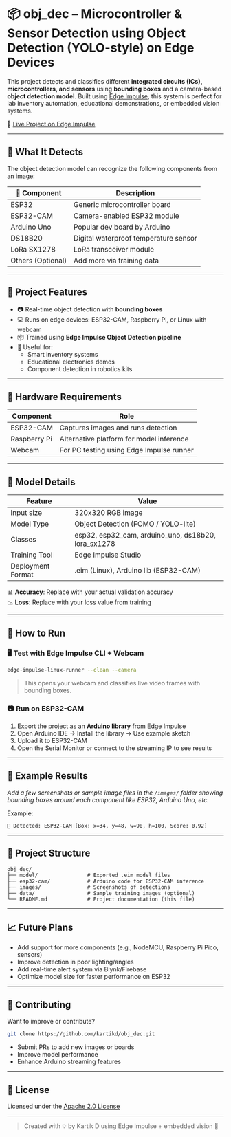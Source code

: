 
# 📦 obj_dec – Microcontroller & Sensor Detection using Object Detection (YOLO-style) on Edge Devices

This project detects and classifies different **integrated circuits (ICs), microcontrollers, and sensors** using **bounding boxes** and a camera-based **object detection model**. Built using [Edge Impulse](https://www.edgeimpulse.com), this system is perfect for lab inventory automation, educational demonstrations, or embedded vision systems.

🔗 [Live Project on Edge Impulse](https://studio.edgeimpulse.com/public/666430/live)

---

## 🧠 What It Detects

The object detection model can recognize the following components from an image:

| 🧩 Component       | Description                          |
|-------------------|--------------------------------------|
| ESP32             | Generic microcontroller board        |
| ESP32-CAM         | Camera-enabled ESP32 module          |
| Arduino Uno       | Popular dev board by Arduino         |
| DS18B20           | Digital waterproof temperature sensor|
| LoRa SX1278       | LoRa transceiver module              |
| Others (Optional) | Add more via training data           |

---

## 🎯 Project Features

- 📷 Real-time object detection with **bounding boxes**
- 💻 Runs on edge devices: ESP32-CAM, Raspberry Pi, or Linux with webcam
- 📦 Trained using **Edge Impulse Object Detection pipeline**
- 🧪 Useful for:  
  - Smart inventory systems  
  - Educational electronics demos  
  - Component detection in robotics kits

---

## 🔧 Hardware Requirements

| Component     | Role                                      |
|---------------|-------------------------------------------|
| ESP32-CAM     | Captures images and runs detection        |
| Raspberry Pi  | Alternative platform for model inference  |
| Webcam        | For PC testing using Edge Impulse runner  |

---

## 🧠 Model Details

| Feature               | Value                                |
|-----------------------|--------------------------------------|
| Input size            | 320x320 RGB image                    |
| Model Type            | Object Detection (FOMO / YOLO-lite) |
| Classes               | esp32, esp32_cam, arduino_uno, ds18b20, lora_sx1278 |
| Training Tool         | Edge Impulse Studio                  |
| Deployment Format     | .eim (Linux), Arduino lib (ESP32-CAM) |

📊 **Accuracy**: Replace with your actual validation accuracy  
📉 **Loss**: Replace with your loss value from training

---

## 🚀 How to Run

### 🖥️ Test with Edge Impulse CLI + Webcam
```bash
edge-impulse-linux-runner --clean --camera
```

> This opens your webcam and classifies live video frames with bounding boxes.

### 📷 Run on ESP32-CAM
1. Export the project as an **Arduino library** from Edge Impulse
2. Open Arduino IDE → Install the library → Use example sketch
3. Upload it to ESP32-CAM
4. Open the Serial Monitor or connect to the streaming IP to see results

---

## 🧪 Example Results

_Add a few screenshots or sample image files in the `/images/` folder showing bounding boxes around each component like ESP32, Arduino Uno, etc._

Example:
```
📸 Detected: ESP32-CAM [Box: x=34, y=48, w=90, h=100, Score: 0.92]
```

---

## 📂 Project Structure

```
obj_dec/
├── model/                # Exported .eim model files
├── esp32-cam/            # Arduino code for ESP32-CAM inference
├── images/               # Screenshots of detections
├── data/                 # Sample training images (optional)
└── README.md             # Project documentation (this file)
```

---

## 📈 Future Plans

- Add support for more components (e.g., NodeMCU, Raspberry Pi Pico, sensors)
- Improve detection in poor lighting/angles
- Add real-time alert system via Blynk/Firebase
- Optimize model size for faster performance on ESP32

---

## 🤝 Contributing

Want to improve or contribute?

```bash
git clone https://github.com/kartikd/obj_dec.git
```

- Submit PRs to add new images or boards
- Improve model performance
- Enhance Arduino streaming features

---

## 📄 License

Licensed under the [Apache 2.0 License](https://www.apache.org/licenses/LICENSE-2.0)

---

> Created with 💡 by Kartik D using Edge Impulse + embedded vision 🚀
